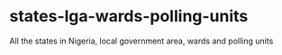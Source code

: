 # states-lga-wards-polling-units
All the states in Nigeria, local government area, wards and polling units
